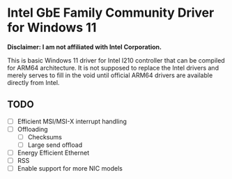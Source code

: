 # Intel GbE Family Community Driver for Windows 11

**Disclaimer: I am not affiliated with Intel Corporation.**

This is basic Windows 11 driver for Intel I210 controller that can be compiled for ARM64 architecture. It is not supposed to replace the Intel drivers and merely serves to fill in the void until official ARM64 drivers are available directly from Intel.

## TODO

- [ ] Efficient MSI/MSI-X interrupt handling
- [ ] Offloading
  - [ ] Checksums
  - [ ] Large send offload
- [ ] Energy Efficient Ethernet
- [ ] RSS
- [ ] Enable support for more NIC models

